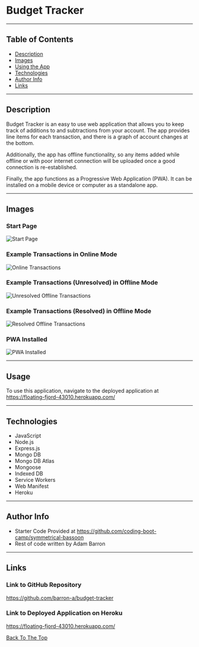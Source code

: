 # Budget Tracker

---

## Table of Contents

- [Description](#description)
- [Images](#images)
- [Using the App](#usage)
- [Technologies](#technologies)
- [Author Info](#author-info)
- [Links](#links)

---

## Description
Budget Tracker is an easy to use web application that allows you to keep track of additions to and subtractions from your account. The app provides line items for each transaction, and there is a graph of account changes at the bottom.

Additionally, the app has offline functionality, so any items added while offline or with poor internet connection will be uploaded once a good connection is re-established.

Finally, the app functions as a Progressive Web Application (PWA). It can be installed on a mobile device or computer as a standalone app.

---

## Images

### Start Page
![Start Page](/assets/images/budget-tracker-start-screen.jpg)

### Example Transactions in Online Mode
![Online Transactions](/assets/images/budget-tracker-online-data.jpg)

### Example Transactions (Unresolved) in Offline Mode
![Unresolved Offline Transactions](/assets/images/budget-tracker-offline-data.jpg)

### Example Transactions (Resolved) in Offline Mode
![Resolved Offline Transactions](/assets/images/budget-tracker-offline-data-uploaded.jpg)

### PWA Installed
![PWA Installed](/assets/images/budget-tracker-pwa-installed.jpg)

---

## Usage
To use this application, navigate to the deployed application at https://floating-fjord-43010.herokuapp.com/

---

## Technologies

- JavaScript
- Node.js
- Express.js
- Mongo DB
- Mongo DB Atlas
- Mongoose
- Indexed DB
- Service Workers
- Web Manifest
- Heroku

---

## Author Info
- Starter Code Provided at https://github.com/coding-boot-camp/symmetrical-bassoon
- Rest of code written by Adam Barron

---

## Links

### Link to GitHub Repository
https://github.com/barron-a/budget-tracker

### Link to Deployed Application on Heroku
https://floating-fjord-43010.herokuapp.com/

[Back To The Top](#budget-tracker)

